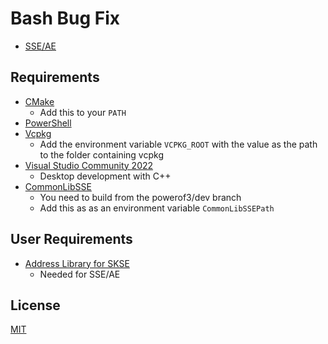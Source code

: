 # Bash Bug Fix

* [SSE/AE](https://www.nexusmods.com/skyrimspecialedition)

## Requirements
* [CMake](https://cmake.org/)
	* Add this to your `PATH`
* [PowerShell](https://github.com/PowerShell/PowerShell/releases/latest)
* [Vcpkg](https://github.com/microsoft/vcpkg)
	* Add the environment variable `VCPKG_ROOT` with the value as the path to the folder containing vcpkg
* [Visual Studio Community 2022](https://visualstudio.microsoft.com/)
	* Desktop development with C++
* [CommonLibSSE](https://github.com/powerof3/CommonLibSSE/tree/dev)
	* You need to build from the powerof3/dev branch
	* Add this as as an environment variable `CommonLibSSEPath`

## User Requirements
* [Address Library for SKSE](https://www.nexusmods.com/skyrimspecialedition/mods/32444)
	* Needed for SSE/AE

## License
[MIT](LICENSE)
